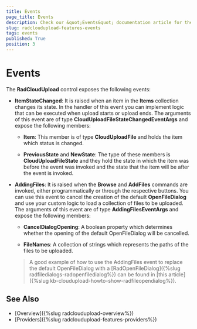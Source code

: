 ```yaml
---
title: Events
page_title: Events
description: Check our &quot;Events&quot; documentation article for the RadCloudUpload {{ site.framework_name }} control.
slug: radcloudupload-features-events
tags: events
published: True
position: 3
---
```


# Events

The __RadCloudUpload__ control exposes the following events: 

* __ItemStateChanged__: It is raised when an item in the __Items__ collection changes its state. In the handler of this event you can implement logic that can be executed when upload starts or upload ends. The arguments of this event are of type __CloudUploadFileStateChangedEventArgs__ and expose the following members:

    * __Item__: This member is of type __CloudUploadFile__ and holds the item which status is changed.            

    * __PreviousState__ and __NewState__: The type of these members is __CloudUploadFileState__ and they hold the state in which the item was before the event was invoked and the state that the item will be after the event is invoked.

* **AddingFiles**: It is raised when the **Browse** and **AddFiles** commands are invoked, either programmatically or through the respective buttons. You can use this event to cancel the creation of the default **OpenFileDialog** and use your custom logic to load a collection of files to be uploaded. The arguments of this event are of type **AddingFilesEventArgs** and expose the following members:

    * **CancelDialogOpening**: A boolean property which determines whether the opening of the default OpenFileDialog will be cancelled.
    
    * **FileNames**: A collection of strings which represents the paths of the files to be uploaded.

    >A good example of how to use the AddingFiles event to replace the default OpenFileDialog with a [RadOpenFileDialog]({%slug radfiledialogs-radopenfiledialog%}) can be found in [this article]({%slug kb-cloudupload-howto-show-radfileopendialog%}). 

## See Also
* [Overview]({%slug radcloudupload-overview%})
* [Providers]({%slug radcloudupload-features-providers%})